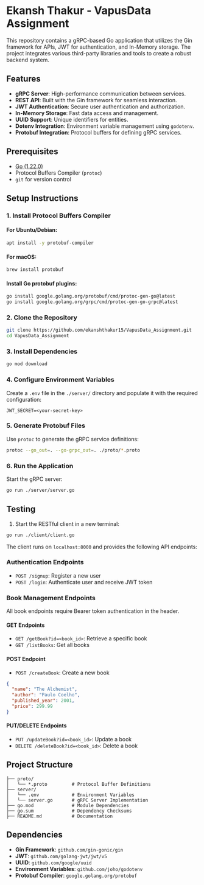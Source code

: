 # Ekansh Thakur - VapusData Assignment

This repository contains a gRPC-based Go application that utilizes the Gin framework for APIs, JWT for authentication, and In-Memory storage. The project integrates various third-party libraries and tools to create a robust backend system.

## Features
- **gRPC Server**: High-performance communication between services.
- **REST API**: Built with the Gin framework for seamless interaction.
- **JWT Authentication**: Secure user authentication and authorization.
- **In-Memory Storage**: Fast data access and management.
- **UUID Support**: Unique identifiers for entities.
- **Dotenv Integration**: Environment variable management using `godotenv`.
- **Protobuf Integration**: Protocol buffers for defining gRPC services.

## Prerequisites
- [Go (1.22.0)](https://go.dev/)
- Protocol Buffers Compiler (`protoc`)
- `git` for version control

## Setup Instructions

### 1. Install Protocol Buffers Compiler
#### For Ubuntu/Debian:
```bash
apt install -y protobuf-compiler
```

#### For macOS:
```bash
brew install protobuf
```

#### Install Go protobuf plugins:
```bash
go install google.golang.org/protobuf/cmd/protoc-gen-go@latest
go install google.golang.org/grpc/cmd/protoc-gen-go-grpc@latest
```

### 2. Clone the Repository
```bash
git clone https://github.com/ekanshthakur15/VapusData_Assignment.git
cd VapusData_Assignment
```

### 3. Install Dependencies
```bash
go mod download
```

### 4. Configure Environment Variables
Create a `.env` file in the `./server/` directory and populate it with the required configuration:
```env
JWT_SECRET=<your-secret-key>
```

### 5. Generate Protobuf Files
Use `protoc` to generate the gRPC service definitions:
```bash
protoc --go_out=. --go-grpc_out=. ./proto/*.proto
```

### 6. Run the Application
Start the gRPC server:
```bash
go run ./server/server.go
```

## Testing
1. Start the RESTful client in a new terminal:
```bash
go run ./client/client.go
```

The client runs on `localhost:8000` and provides the following API endpoints:

### Authentication Endpoints
- `POST /signup`: Register a new user
- `POST /login`: Authenticate user and receive JWT token

### Book Management Endpoints
All book endpoints require Bearer token authentication in the header.

#### GET Endpoints
- `GET /getBook?id=<book_id>`: Retrieve a specific book
- `GET /listBooks`: Get all books

#### POST Endpoint
- `POST /createBook`: Create a new book
```json
{
  "name": "The Alchemist",
  "author": "Paulo Coelho",
  "published_year": 2001,
  "price": 299.99
}
```

#### PUT/DELETE Endpoints
- `PUT /updateBook?id=<book_id>`: Update a book
- `DELETE /deleteBook?id=<book_id>`: Delete a book

## Project Structure
```plaintext
├── proto/
│   └── *.proto         # Protocol Buffer Definitions
├── server/
│   └── .env            # Environment Variables
│   └── server.go       # gRPC Server Implementation
├── go.mod              # Module Dependencies
├── go.sum              # Dependency Checksums
├── README.md           # Documentation
```

## Dependencies
- **Gin Framework**: `github.com/gin-gonic/gin`
- **JWT**: `github.com/golang-jwt/jwt/v5`
- **UUID**: `github.com/google/uuid`
- **Environment Variables**: `github.com/joho/godotenv`
- **Protobuf Compiler**: `google.golang.org/protobuf`

